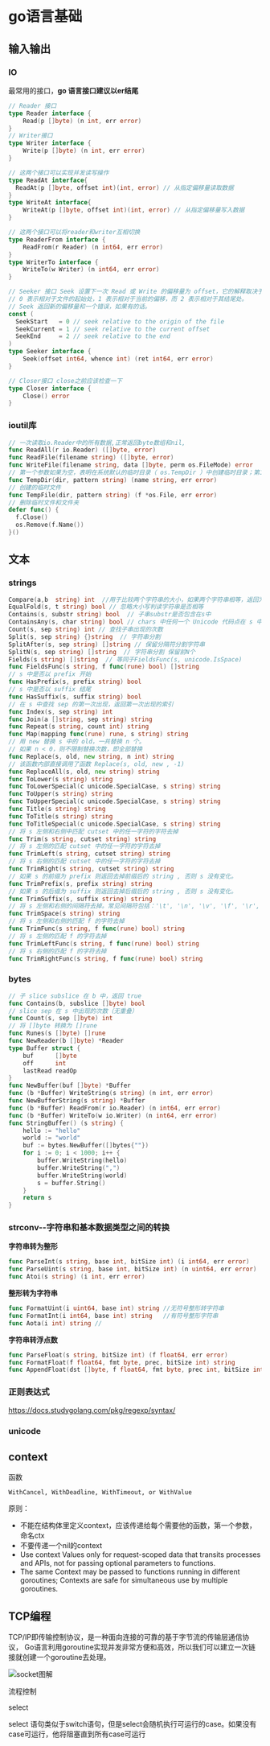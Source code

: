 # go语言基础

## 输入输出

### IO

最常用的接口，**go 语言接口建议以er结尾**

```go
// Reader 接口
type Reader interface {
	Read(p []byte) (n int, err error)
}
// Writer接口
type Writer interface {
	Write(p []byte) (n int, err error)
}
```



```go
// 这两个接口可以实现并发读写操作
type ReadAt interface{
  ReadAt(p []byte, offset int)(int, error) // 从指定偏移量读取数据
}
type WriteAt interface{
	WriteAt(p []byte, offset int)(int, error) // 从指定偏移量写入数据
}

// 这两个接口可以将reader和writer互相切换
type ReaderFrom interface {
    ReadFrom(r Reader) (n int64, err error)
}
type WriterTo interface {
    WriteTo(w Writer) (n int64, err error)
}

// Seeker 接口 Seek 设置下一次 Read 或 Write 的偏移量为 offset，它的解释取决于 whence：
// 0 表示相对于文件的起始处，1 表示相对于当前的偏移，而 2 表示相对于其结尾处。
// Seek 返回新的偏移量和一个错误，如果有的话。
const (
  SeekStart   = 0 // seek relative to the origin of the file
  SeekCurrent = 1 // seek relative to the current offset
  SeekEnd     = 2 // seek relative to the end
)
type Seeker interface {
    Seek(offset int64, whence int) (ret int64, err error)
}

// Closer接口 close之前应该检查一下
type Closer interface {
    Close() error
}
```



### ioutil库

```go
// 一次读取io.Reader中的所有数据,正常返回byte数组和nil,
func ReadAll(r io.Reader) ([]byte, error)
func ReadFile(filename string) ([]byte, error)
func WriteFile(filename string, data []byte, perm os.FileMode) error
// 第一个参数如果为空，表明在系统默认的临时目录（ os.TempDir ）中创建临时目录；第二个参数指定临时目录名的前缀，该函数返回临时目录的路径。该函数生成的临时目录如果已经存在，会重试10000次。
func TempDir(dir, pattern string) (name string, err error) 
// 创建的临时文件
func TempFile(dir, pattern string) (f *os.File, err error)
// 删除临时文件和文件夹
defer func() {
  f.Close()
  os.Remove(f.Name())
}()
```



## 文本

### strings

```go
Compare(a,b  string) int  //用于比较两个字符串的大小，如果两个字符串相等，返回为 0。如果 a 小于 b ，返回 -1 ，反之返回 1 
EqualFold(s, t string) bool // 忽略大小写判读字符串是否相等
Contains(s, substr string) bool  // 子串substr是否包含在s中
ContainsAny(s, char string) bool // chars 中任何一个 Unicode 代码点在 s 中，返回 true
Count(s, sep string) int // 查找子串出现的次数
Split(s, sep string) {}string  // 字符串分割
SplitAfter(s, sep string) []string // 保留分隔符分割字符串
SplitN(s, sep string) []string  // 字符串分割 保留前N个
Fields(s string) []string  // 等同于FieldsFunc(s, unicode.IsSpace)
func FieldsFunc(s string, f func(rune) bool) []string
// s 中是否以 prefix 开始
func HasPrefix(s, prefix string) bool
// s 中是否以 suffix 结尾
func HasSuffix(s, suffix string) bool
// 在 s 中查找 sep 的第一次出现，返回第一次出现的索引
func Index(s, sep string) int
func Join(a []string, sep string) string
func Repeat(s string, count int) string
func Map(mapping func(rune) rune, s string) string
// 用 new 替换 s 中的 old，一共替换 n 个。
// 如果 n < 0，则不限制替换次数，即全部替换
func Replace(s, old, new string, n int) string
// 该函数内部直接调用了函数 Replace(s, old, new , -1)
func ReplaceAll(s, old, new string) string
func ToLower(s string) string
func ToLowerSpecial(c unicode.SpecialCase, s string) string
func ToUpper(s string) string
func ToUpperSpecial(c unicode.SpecialCase, s string) string
func Title(s string) string
func ToTitle(s string) string
func ToTitleSpecial(c unicode.SpecialCase, s string) string
// 将 s 左侧和右侧中匹配 cutset 中的任一字符的字符去掉
func Trim(s string, cutset string) string
// 将 s 左侧的匹配 cutset 中的任一字符的字符去掉
func TrimLeft(s string, cutset string) string
// 将 s 右侧的匹配 cutset 中的任一字符的字符去掉
func TrimRight(s string, cutset string) string
// 如果 s 的前缀为 prefix 则返回去掉前缀后的 string , 否则 s 没有变化。
func TrimPrefix(s, prefix string) string
// 如果 s 的后缀为 suffix 则返回去掉后缀后的 string , 否则 s 没有变化。
func TrimSuffix(s, suffix string) string
// 将 s 左侧和右侧的间隔符去掉。常见间隔符包括：'\t', '\n', '\v', '\f', '\r', ' ', U+0085 (NEL)
func TrimSpace(s string) string
// 将 s 左侧和右侧的匹配 f 的字符去掉
func TrimFunc(s string, f func(rune) bool) string
// 将 s 左侧的匹配 f 的字符去掉
func TrimLeftFunc(s string, f func(rune) bool) string
// 将 s 右侧的匹配 f 的字符去掉
func TrimRightFunc(s string, f func(rune) bool) string
```

### bytes

```go
// 子 slice subslice 在 b 中，返回 true
func Contains(b, subslice []byte) bool
// slice sep 在 s 中出现的次数（无重叠）
func Count(s, sep []byte) int
// 将 []byte 转换为 []rune
func Runes(s []byte) []rune
func NewReader(b []byte) *Reader
type Buffer struct {
    buf      []byte
    off      int   
    lastRead readOp 
}
func NewBuffer(buf []byte) *Buffer
func (b *Buffer) WriteString(s string) (n int, err error)
func NewBufferString(s string) *Buffer
func (b *Buffer) ReadFrom(r io.Reader) (n int64, err error)
func (b *Buffer) WriteTo(w io.Writer) (n int64, err error)
func StringBuffer() (s string) {
    hello := "hello"
    world := "world"
    buf := bytes.NewBuffer([]bytes{""})
    for i := 0; i < 1000; i++ {
        buffer.WriteString(hello)
        buffer.WriteString(",")
        buffer.WriteString(world)
        s = buffer.String()
    }
    return s
}
```

### strconv--字符串和基本数据类型之间的转换

**字符串转为整形**

```go
func ParseInt(s string, base int, bitSize int) (i int64, err error)
func ParseUint(s string, base int, bitSize int) (n uint64, err error)
func Atoi(s string) (i int, err error)
```

**整形转为字符串**

```go
func FormatUint(i uint64, base int) string //无符号整形转字符串
func FormatInt(i int64, base int) string   //有符号整形字符串
func Aota(i int) string //
```

**字符串转浮点数**

```go
func ParseFloat(s string, bitSize int) (f float64, err error)
func FormatFloat(f float64, fmt byte, prec, bitSize int) string
func AppendFloat(dst []byte, f float64, fmt byte, prec int, bitSize int)

```

### 正则表达式

https://docs.studygolang.com/pkg/regexp/syntax/

### unicode



## context

 函数

```
WithCancel, WithDeadline, WithTimeout, or WithValue
```

原则：

- 不能在结构体里定义context，应该传递给每个需要他的函数，第一个参数，命名ctx
- 不要传递一个nil的context
- Use context Values only for request-scoped data that transits processes and APIs, not for passing optional parameters to functions.
- The same Context may be passed to functions running in different goroutines; Contexts are safe for simultaneous use by multiple goroutines.

## TCP编程

TCP/IP即传输控制协议，是一种面向连接的可靠的基于字节流的传输层通信协议， Go语言利用goroutine实现并发非常方便和高效，所以我们可以建立一次链接就创建一个goroutine去处理。

![socket图解](http://www.topgoer.com/static/6.1/3.png)





流程控制

select

select 语句类似于switch语句，但是select会随机执行可运行的case。如果没有case可运行，他将阻塞直到所有case可运行

